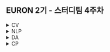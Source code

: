 ## EURON 2기 - 스터디팀 4주차
<details>
<summary>CV</summary>
<div markdown="1">       
  
  <br />
  
  | 주차 | 내용             | 발표자                               | 발표자료 |
| ---- | ---------------- | ------------------------------------ | -------- |
| 4    | cs231n 4주차     | 하수민, 구미진                       | [📚]()    |


## **Assignment**

### **📍 4주차 예습과제 (~3/28)**

1️⃣ CS231N 4강을 수강하고, 요약 및 정리한 내용을 깃허브에 업로드  
2️⃣ (선택) 질문 사항이나 공유하고 싶은 내용 `Ewha-Euron/2022-1-Euron-CV` issue에 추가

**예습과제 제출 방법**

> 해당 파일을 master branch에 업로드하신 후 해당 master branch에서 pull request 를 진행해주세요.
> 

  
### **📍 3주차 복습과제 (~3/28)**

- [https://cs231n.github.io/assignments2021/assignment1/](https://cs231n.github.io/assignments2021/assignment1/)의 `Q2: Training a Support Vector Machine` 을 완료해주세요.
    
    1️⃣ `svm.ipynb` 을 완료하신 후, `.py` 파일로 변환해서 제출해주세요. (모든 cell을 하나의 py 파일에 합쳐주세요)  
    2️⃣ `linear_svm.py` 을 제출해주세요.  
    3️⃣ `linear_classifier.py` 을 제출해주세요.  
    

**복습과제 제출 방법**

> 해당 파일을 Week_4 branch에 업로드하신 후 해당 Week_4 branch에서 pull request 를 진행해주세요.
> 

## **Due**

- 4주차 예습과제
    - **3월 28일**까지 제출합니다.
- 3주차 복습과제
    - **3월 28일**까지 제출합니다.


## Extra-Credit

* https://github.com/deeplearningzerotoall

  * `lab-06` ~ `lab-07` 을 진행해주세요.
  
</div>
</details>

<details>
<summary>NLP</summary>
<div markdown="1">       


| 주차 | 내용             | 발표자                               | 발표자료 |
| ---- | ---------------- | ------------------------------------ | -------- |
| 4    | cs224n 4주차     | 황채원, 김나현                   | [📚]()    |

## Assignment
  
### 📍 예습과제(~3/28)
  
1️⃣ CS224N 4강을 수강하고, 요약 및 정리한 내용을 깃허브에 업로드

2️⃣ (선택) 질문 사항이나 공유하고 싶은 내용 깃허브 issue에 추가
- 과제 제출 방법
    - 레포: (origin) Ewha-Euron/2022-1-Euron-NLP
    - issue 추가
        - 제목: [4주차] 질문 있습니다/~ 내용 공유합니다.
        - label:
            - 강의 내용 중 이해가 잘 되지 않는 부분 `question`
            - 강의에는 없지만 추가로 궁금한 사항 `question`
            - 강의에는 없지만 추가로 공유하고 싶은 내용 `share`

### 예습과제 제출 방법
  
> 해당 파일을 `master` branch에 업로드하신 후 해당 `master`  branch에서  `pull request` 를 진행해주세요.
  
- 과제 제출 방법
    - 레포: (origin) username/2022-1-Euron-Study-Assignments
    - 브랜치: `master`
    - 해당 주차 브랜치에 과제 업로드하고 Pull Request, 이때 label은 `` , `예습과제`
  
### 📍 복습과제(~3/28)

1️⃣  CS224N Assignment2 문제 Q. 2(a) 풀어서 제출 
  
  - [CS224N 2019 Assignment2 문제](https://web.stanford.edu/class/archive/cs/cs224n/cs224n.1194/assignments/a2.pdf)
  - [CS224N 2019 Assignment2 코드](https://web.stanford.edu/class/archive/cs/cs224n/cs224n.1194/assignments/a2.zip) 

  
### 복습과제 제출 방법
  
> 해당 파일을 `Week_4` branch에 업로드하신 후 해당 `Week_4`  branch에서  `pull request` 를 진행해주세요.
  
- 과제 제출 방법
    - 레포: (origin) username/2022-1-Euron-Study-Assignments
    - 브랜치: `Week_4`
    - 해당 주차 브랜치에 과제 업로드하고 Pull Request, 이때 label은 `NLP` , `복습과제`
  

## Due
  
📍 **3월 28일**까지 제출합니다.

</div>
</details>


<details>
<summary>DA</summary>
<div markdown="1">       

<br />  
  
| 주차 | 내용         | 발표자                       | 발표자료 |
| ---- | ------------ | ---------------------------- | -------- |
| 4    | 필사 | 박보영, 손소현, 오수진 | [📚]()    |


## **Assignment**

### **📍 예습과제 (~3/28)**

1️⃣ 파이썬 머신러닝 완벽 가이드 08,09 캐글  파트를 필사하여 주피터나 구글 코랩으로 실행한 실습 코드들을 ipynb 형식으로 정리
  
  - 카톡방에 공유된 노트 필사 방법 참고 

  
**예습과제 제출 방법**

> 해당 파일을 `master` branch에 업로드하신 후 해당 `master` branch에서 pull request 를 진행해주세요.
>
  
- 과제 제출 방법
    - 레포: (origin) username/2022-1-Euron-Study-Assignments
    - 브랜치: `master`
    - 해당 주차 브랜치에 과제 업로드하고 Pull Request, 이때 label은 `DA` , `예습과제`
  
  
### **📍 복습과제 (~3/28)**
  
 * DA 레포지토리 Week4 브랜치에 올라온 복습과제 ipynb 파일을 완료하신 후 깃허브에 올려주세요.

**복습과제 제출 방법**

> 해당 파일을 Assignment 레포지토리 `Week_4` branch에 업로드하신 후 해당 `Week_4` branch에서 pull request를 진행해주세요.
> 


  
### Due 
  
* Preview
  - **3월 28일**까지 제출합니다.
  
* Review
  - **3월 28일**까지 제출합니다.
  

</div>
</details>



<details>
<summary>CP</summary>
<div markdown="1">       

<br />  
  
| 주차 | 내용         | 발표자                       | 발표자료 |
| ---- | ------------ | ---------------------------- | -------- |
| 4    | Recommendation system : [KNOW기반 직업 추천 알고리즘 경진대회](https://dacon.io/competitions/official/235865/overview/description) |김희숙, 이지호, 이수연 | [📚]()    |

💥 week4 에서는 Tabnet (딥러닝을 이용한 추천시스템 구현) 에 대해서 다룹니다.
  
## Assignment
### 📍 예습과제 (~3/31)

- 3월 31일 목요일 23:59 분까지
  
⭐ 해당 대회의 데이터셋은 2017~2020년도의 직업 관련 설문조사 tabular data 로, target 변수인 직업코드 knowcode 를 예측하는 대회입니다. 1등 코드의 난이도가 상당히 어렵습니다. 따라서 py 파일의 직접적인 필사보단, 'tabnet' 모델링에 대해 이해해보는 방식으로 이번주차 예습과제를 진행해주시면 좋을 것같습니다. 노션을 활용하여 코드필사 + 내용정리를 하시는걸 권장드립니다 😊
  
  1. [데이터셋 확인 및 대회 목적 참고 영상](https://www.youtube.com/watch?v=EJkOe9CKkVA)  👉 데이터셋 파악  
  
  2. [baselinecode](https://dacon.io/competitions/official/235865/codeshare/3802?page=1&dtype=recent) 👉 대회의 목적 파악 (baseline 코드) 
  
  3. [1등 깃허브 링크](https://github.com/affjljoo3581/Job-Recommend-Competition) 👉 src 파일의 lightning.py , modeling.py 필사 추천! + 아래의 모델 로직을 함께 이해해보기
  ![1](https://s3.us-west-2.amazonaws.com/secure.notion-static.com/8c32fe3d-ff74-4a5f-b906-b007bd723baa/Untitled.png?X-Amz-Algorithm=AWS4-HMAC-SHA256&X-Amz-Content-Sha256=UNSIGNED-PAYLOAD&X-Amz-Credential=AKIAT73L2G45EIPT3X45%2F20220324%2Fus-west-2%2Fs3%2Faws4_request&X-Amz-Date=20220324T030738Z&X-Amz-Expires=86400&X-Amz-Signature=f1733553560330473bf3c88fe9d8cbf3ea43be6c2c764e4b9b2d2717e1c33042&X-Amz-SignedHeaders=host&response-content-disposition=filename%20%3D%22Untitled.png%22&x-id=GetObject) 
  
  
  4. Tabnet(정형 데이터를 위한 딥러닝 모델) 공부할 수 있는 링크 
  
  * [구글 공식 구현 코드](https://github.com/google-research/google-research/blob/master/tabnet/tabnet_model.py)
  
  * [논문 원본](https://arxiv.org/pdf/1908.07442.pdf) 
  
  * 논문 리뷰 블로그 
    - https://lv99.tistory.com/83
    - https://housekdk.gitbook.io/ml/ml/tabular/tabnet-overview
    - https://themore-dont-know.tistory.com/2
  
  * tabnet code example  👉 노트 중 하나를 골라 tabnet 구현 코드 부분만 필사해보셔도 좋을 것 같습니다. 
    - https://dacon.io/codeshare/2515
    - https://dacon.io/codeshare/3837?dtype=recent](https://dacon.io/codeshare/3837?dtype=recent
    - https://www.kaggle.com/code/datafan07/optiver-volatility-predictions-using-tabnet
    - https://www.kaggle.com/code/chumajin/optiver-realized-tabnet-baseline#1.-TabNet
  
</div>
</details>

